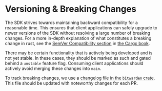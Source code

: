 # Versioning & Breaking Changes

The SDK strives towards maintaining backward compatibility for a reasonable time. This ensures that
client applications can safely upgrade to newer versions of the SDK without resolving a large number
of breaking changes. For a more in-depth explanation of what constitutes a breaking change in rust,
see the [SemVer Compatibility section](https://doc.rust-lang.org/cargo/reference/semver.html) in
[the Cargo book](https://doc.rust-lang.org/cargo/index.html).

There may be certain functionality that is actively being developed and is not yet stable. In these
cases, they should be marked as such and gated behind a `unstable` feature flag. Consuming client
applications should actively avoid merging these changes into `main`.

To track breaking changes, we use a [changelog file in the `bitwarden` crate][changelog]. This file
should be updated with noteworthy changes for each PR.

[changelog]: https://github.com/bitwarden/sdk/blob/main/crates/bitwarden/CHANGELOG.md
